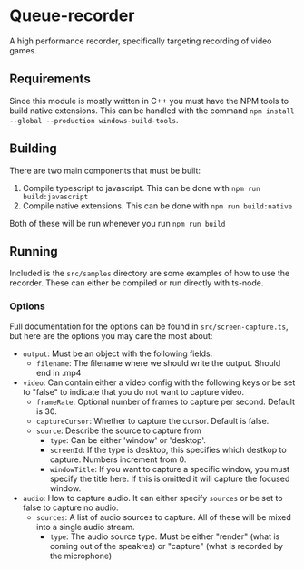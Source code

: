 # Queue-recorder

A high performance recorder, specifically targeting recording of video games.

## Requirements

Since this module is mostly written in C++ you must have the NPM tools to build native extensions. This can be handled with the command `npm install --global --production windows-build-tools`.

## Building

There are two main components that must be built:

1. Compile typescript to javascript. This can be done with `npm run build:javascript`
2. Compile native extensions. This can be done with `npm run build:native`

Both of these will be run whenever you run `npm run build`

## Running
Included is the `src/samples` directory are some examples of how to use the recorder. These can either be compiled or run directly with ts-node.

### Options
Full documentation for the options can be found in `src/screen-capture.ts`, but here are the options you may care the most about:

- `output`: Must be an object with the following fields:
    - `filename`: The filename where we should write the output. Should end in .mp4
- `video`: Can contain either a video config with the following keys or be set to "false" to indicate that you do not want to capture video.
    - `frameRate`: Optional number of frames to capture per second. Default is 30.
    - `captureCursor`: Whether to capture the cursor. Default is false.
    - `source`: Describe the source to capture from
        - `type`: Can be either 'window' or 'desktop'.
        - `screenId`: If the type is desktop, this specifies which destkop to capture. Numbers increment from 0.
        - `windowTitle`: If you want to capture a specific window, you must specify the title here. If this is omitted it will capture the focused window.
- `audio`: How to capture audio. It can either specify `sources` or be set to false to capture no audio.
    - `sources`: A list of audio sources to capture. All of these will be mixed into a single audio stream.
        - `type`: The audio source type. Must be either "render" (what is coming out of the speakres) or "capture" (what is recorded by the microphone)